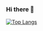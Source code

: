 ### Hi there 👋
[![Top Langs](https://github-readme-stats.vercel.app/api/top-langs/?username=ctemelkuran&layout=compact&hide=html&theme=dark&langs_count=6)](https://github.com/ctemelkuran/github-readme-stats)

<!--
**ctemelkuran/ctemelkuran** is a ✨ _special_ ✨ repository because its `README.md` (this file) appears on your GitHub profile.

Here are some ideas to get you started:

- 🔭 I’m currently working on ...
- 🌱 I’m currently learning ...
- 👯 I’m looking to collaborate on ...
- 🤔 I’m looking for help with ...
- 💬 Ask me about ...
- 📫 How to reach me: ...
- 😄 Pronouns: ...
- ⚡ Fun fact: ...
-->
